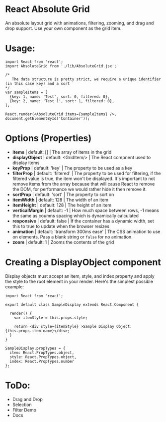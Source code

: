 React Absolute Grid
===================
An absolute layout grid with animations, filtering, zooming, and drag and drop support. Use your own component as the grid item.

Usage:
===

    import React from 'react';
    import AbsoluteGrid from './lib/AbsoluteGrid.jsx';
    
    /*
       The data structure is pretty strict, we require a unique identifier (in this case key) and a sort
    */
    var sampleItems = [
      {key: 1, name: 'Test', sort: 0, filtered: 0},
      {key: 2, name: 'Test 1', sort: 1, filtered: 0},
    ];
     
    React.render(<AbsoluteGrid items={sampleItems} />, document.getElementById('Container'));
    

Options (Properties)
=====

  * **items** | default: [] | The array of items in the grid
  * **displayObject** | default: &lt;GridItem/&gt; | The React compnent used to display items
  * **keyProp** | default: 'key' | The property to be used as a key 
  * **filterProp** | default: 'filtered' | The property to be used for filtering, if the filtered value is true, the item won't be displayed. It's important to not remove items from the array because that will cause React to remove the DOM, for performance we would rather hide it then remove it.
  * **sortProp** | default: 'sort' | The property to sort on
  * **itemWidth** | default: 128 | The width of an item
  * **itemHeight** | default: 128 | The height of an item
  * **verticalMargin** | default: -1 | How much space between rows, -1 means the same as coumns spacing which is dynamically calculated
  * **responsive** | default: false | If the container has a dynamic width, set this to true to update when the browser resizes
  * **animation** | default: 'transform 300ms ease' | The CSS animation to use on elements. Pass a blank string or `false` for no animation.
  * **zoom** | default: 1 | Zooms the contents of the grid

Creating a DisplayObject component
===
Display objects must accept an item, style, and index property and apply the style to the root element in your render. Here's the simplest possible example:

    import React from 'react';

    export default class SampleDisplay extends React.Component {

      render() {
        var itemStyle = this.props.style;

        return <div style={itemStyle} >Sample Display Object: {this.props.item.name}</div>;
      }
    }

    SampleDisplay.propTypes = {
      item: React.PropTypes.object,
      style: React.PropTypes.object,
      index: React.PropTypes.number
    };

ToDo:
===

 * Drag and Drop
 * Selection
 * Filter Demo
 * Docs
